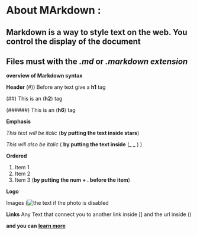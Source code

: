 # About MArkdown :


## Markdown is a way to style text on the web. You control the display of the document

 ## Files must with the *.md* or *.markdown extension*


 **overview of Markdown syntax**

**Header**
(#)) Before any text give a  **h1** tag

(##) This is an (**h2**) tag

(######) This is an (**h6**) tag


**Emphasis**

*This text will be italic* (**by putting the text inside stars**)

_This will also be italic_ ( **by putting the text inside** (_ _ ) )


**Ordered**

1. Item 1
2. Item 2
3. Item 3
(**by putting the num + . before the item**)
 
**Logo**

Images
(![the text if the photo is disabled ](url (adress of the photo))


**Links**
Any Text that connect you to another link inside [] and the url inside ()



**and you can** [**learn more**](https://docs.github.com/en/github/writing-on-github/basic-writing-and-formatting-syntax)



